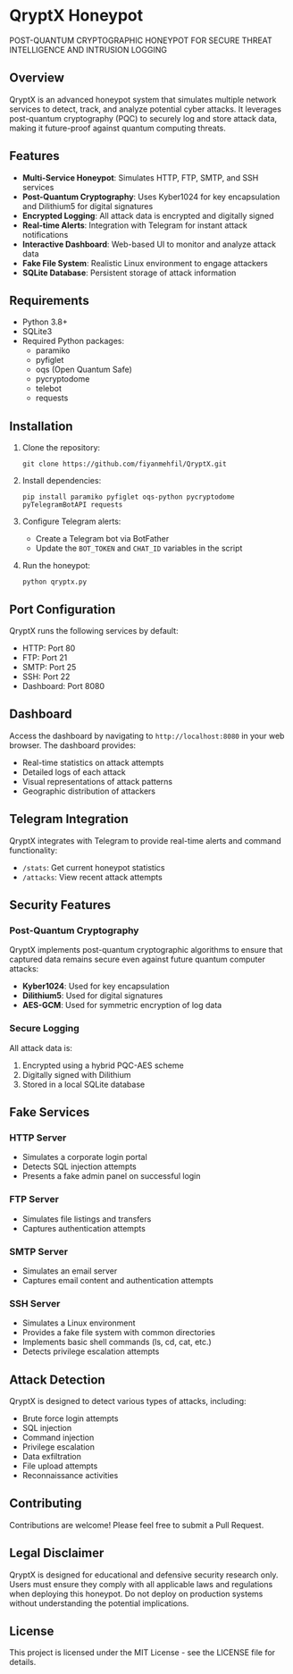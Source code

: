 # QryptX Honeypot
POST-QUANTUM CRYPTOGRAPHIC HONEYPOT FOR SECURE THREAT INTELLIGENCE AND INTRUSION LOGGING 

## Overview

QryptX is an advanced honeypot system that simulates multiple network services to detect, track, and analyze potential cyber attacks. It leverages post-quantum cryptography (PQC) to securely log and store attack data, making it future-proof against quantum computing threats.

## Features

- **Multi-Service Honeypot**: Simulates HTTP, FTP, SMTP, and SSH services
- **Post-Quantum Cryptography**: Uses Kyber1024 for key encapsulation and Dilithium5 for digital signatures
- **Encrypted Logging**: All attack data is encrypted and digitally signed 
- **Real-time Alerts**: Integration with Telegram for instant attack notifications
- **Interactive Dashboard**: Web-based UI to monitor and analyze attack data
- **Fake File System**: Realistic Linux environment to engage attackers
- **SQLite Database**: Persistent storage of attack information

## Requirements

- Python 3.8+
- SQLite3
- Required Python packages:
  - paramiko
  - pyfiglet
  - oqs (Open Quantum Safe)
  - pycryptodome
  - telebot
  - requests

## Installation

1. Clone the repository:
   ```
   git clone https://github.com/fiyanmehfil/QryptX.git
   ```

2. Install dependencies:
   ```
   pip install paramiko pyfiglet oqs-python pycryptodome pyTelegramBotAPI requests
   ```

3. Configure Telegram alerts:
   - Create a Telegram bot via BotFather
   - Update the `BOT_TOKEN` and `CHAT_ID` variables in the script

4. Run the honeypot:
   ```
   python qryptx.py
   ```

## Port Configuration

QryptX runs the following services by default:

- HTTP: Port 80
- FTP: Port 21
- SMTP: Port 25
- SSH: Port 22
- Dashboard: Port 8080

## Dashboard

Access the dashboard by navigating to `http://localhost:8080` in your web browser. The dashboard provides:

- Real-time statistics on attack attempts
- Detailed logs of each attack
- Visual representations of attack patterns
- Geographic distribution of attackers

## Telegram Integration

QryptX integrates with Telegram to provide real-time alerts and command functionality:

- `/stats`: Get current honeypot statistics
- `/attacks`: View recent attack attempts

## Security Features

### Post-Quantum Cryptography

QryptX implements post-quantum cryptographic algorithms to ensure that captured data remains secure even against future quantum computer attacks:

- **Kyber1024**: Used for key encapsulation
- **Dilithium5**: Used for digital signatures
- **AES-GCM**: Used for symmetric encryption of log data

### Secure Logging

All attack data is:
1. Encrypted using a hybrid PQC-AES scheme
2. Digitally signed with Dilithium
3. Stored in a local SQLite database

## Fake Services

### HTTP Server
- Simulates a corporate login portal
- Detects SQL injection attempts
- Presents a fake admin panel on successful login

### FTP Server
- Simulates file listings and transfers
- Captures authentication attempts

### SMTP Server
- Simulates an email server
- Captures email content and authentication attempts

### SSH Server
- Simulates a Linux environment
- Provides a fake file system with common directories
- Implements basic shell commands (ls, cd, cat, etc.)
- Detects privilege escalation attempts

## Attack Detection

QryptX is designed to detect various types of attacks, including:

- Brute force login attempts
- SQL injection
- Command injection
- Privilege escalation
- Data exfiltration
- File upload attempts
- Reconnaissance activities

## Contributing

Contributions are welcome! Please feel free to submit a Pull Request.

## Legal Disclaimer

QryptX is designed for educational and defensive security research only. Users must ensure they comply with all applicable laws and regulations when deploying this honeypot. Do not deploy on production systems without understanding the potential implications.

## License

This project is licensed under the MIT License - see the LICENSE file for details.

